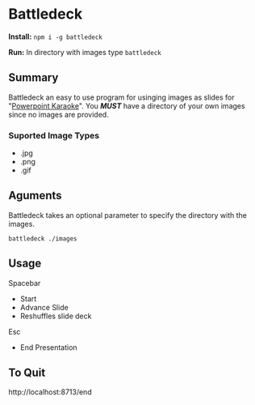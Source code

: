 Battledeck
==========

**Install:** `npm i -g battledeck`

**Run:** In directory with images type `battledeck`

## Summary
Battledeck an easy to use program for usinging images as slides for "[Powerpoint Karaoke](https://en.wikipedia.org/wiki/PowerPoint_Karaoke)". You **_MUST_** have a directory of your own images since no images are provided.

### Suported Image Types
* .jpg
* .png
* .gif

## Aguments
Battledeck takes an optional parameter to specify the directory with the images.

`battledeck ./images`

## Usage
Spacebar 
* Start
* Advance Slide
* Reshuffles slide deck

Esc
* End Presentation

## To Quit

http://localhost:8713/end